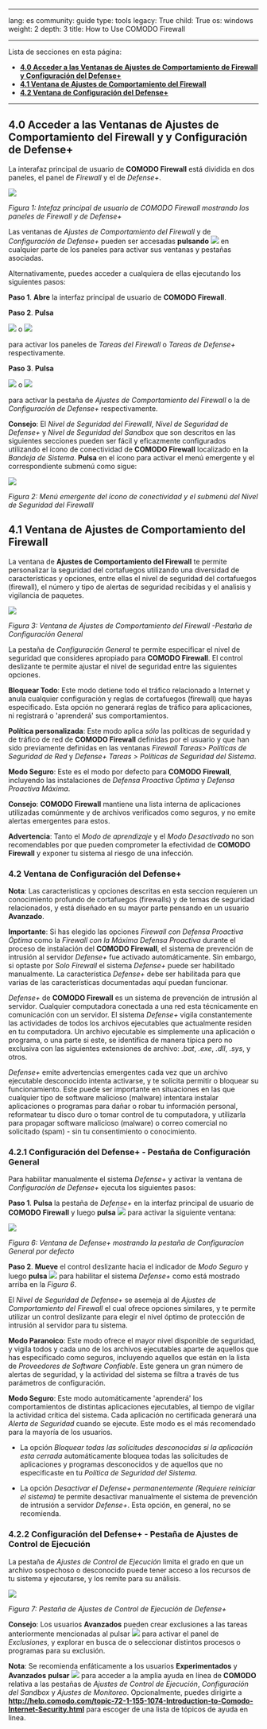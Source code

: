 

---

lang: es
community: guide
type: tools
legacy: True
child: True
os: windows
weight: 2
depth: 3
title: How to Use COMODO Firewall

---

Lista de secciones en esta página:

- [**4.0 Acceder a las Ventanas de Ajustes de Comportamiento de Firewall y Configuración del Defense+**](#4.0)
- [**4.1 Ventana de Ajustes de Comportamiento del Firewall**](#4.1)
- [**4.2 Ventana de Configuración del Defense+**](#4.2)

-------

<a name="4.0"></a>
## 4.0 Acceder a las Ventanas de Ajustes de Comportamiento del Firewall y y Configuración de Defense+ ##

La interafaz principal de usuario de **COMODO Firewall** está dividida en dos paneles, el panel de *Firewall* y el de *Defense+*.

![](/sbox/screen/comodo-es/80.png)

*Figura 1: Intefaz principal de usuario de COMODO Firewall mostrando los paneles de Firewall y de Defense+*

Las ventanas de  *Ajustes de Comportamiento del Firewall* y de *Configuración de Defense+* pueden ser accesadas **pulsando** ![](/sbox/screen/comodo-es/43.png) en cualquier parte de los paneles para activar sus ventanas y pestañas asociadas.

Alternativamente, puedes acceder a cualquiera de ellas ejecutando los siguientes pasos:

**Paso 1**. **Abre** la interfaz principal de usuario de **COMODO Firewall**.

**Paso 2**. **Pulsa** 

![](/sbox/screen/comodo-es/60.png) o ![](/sbox/screen/comodo-es/81.png)

para activar los paneles de  *Tareas del Firewall* o *Tareas de Defense+* respectivamente.

**Paso 3**. **Pulsa** 

![](/sbox/screen/comodo-es/82.png) o ![](/sbox/screen/comodo-es/83.png)

para activar la pestaña de *Ajustes de Comportamiento del Firewall* o la de *Configuración de Defense+* respectivamente.

**Consejo**: El *Nivel de Seguridad del Firewalll*, *Nivel de Seguridad de Defense+* y  *Nivel de Seguridad del Sandbox* que son descritos en las siguientes secciones pueden ser fácil y eficazmente configurados utilizando el ícono de conectividad de **COMODO Firewall** localizado en la *Bandeja de Sistema*. **Pulsa** en el ícono para activar el menú emergente y el correspondiente submenú como sigue:

![](/sbox/screen/comodo-es/84.png)

*Figura 2: Menú emergente del ícono de conectividad y el submenú del Nivel de Seguridad del Firewalll*

<a name="4.1"></a>
## 4.1 Ventana de Ajustes de Comportamiento del Firewall ##

La ventana de  **Ajustes de Comportamiento del Firewall** te permite personalizar la seguridad del cortafuegos utilizando una diversidad de características y opciones, entre ellas el nivel de seguridad del cortafuegos (firewall), el número y tipo de alertas de seguridad recibidas y el analisis y vigilancia de paquetes.

![](/sbox/screen/comodo-es/44.png)

*Figura 3: Ventana de  Ajustes de Comportamiento del Firewall -Pestaña de Configuración General*

La pestaña de *Configuración General* te permite especificar el nivel de seguridad que consideres apropiado para **COMODO Firewall**. El control deslizante te permite ajustar el nivel de seguridad entre las siguientes opciones.

**Bloquear Todo**: Este modo detiene todo el tráfico relacionado a Internet y anula cualquier configuración y reglas de cortafuegos (firewall) que hayas especificado. Esta opción no generará reglas de tráfico para aplicaciones, ni registrará o 'aprenderá' sus comportamientos.

**Política personalizada**: Este modo aplica *sólo* las políticas de seguridad y de tráfico de red de **COMODO Firewall** definidas por el usuario y que han sido previamente definidas en las ventanas *Firewall Tareas> Políticas de Seguridad de Red* y  *Defense+ Tareas > Políticas de Seguridad del Sistema*.

**Modo Seguro**: Este es el modo por defecto para **COMODO Firewall**, incluyendo las instalaciones de *Defensa Proactiva Óptima* y *Defensa Proactiva Máxima*.

**Consejo**: **COMODO Firewall** mantiene una lista interna de aplicaciones utilizadas comúnmente y de archivos verificados como seguros, y no emite alertas emergentes para estos.

**Advertencia**: Tanto el *Modo de aprendizaje* y el *Modo Desactivado*  no son recomendables por que pueden comprometer la efectividad de **COMODO Firewall** y exponer tu sistema al riesgo de una infección.

<a name="4.2"></a>
### 4.2 Ventana de Configuración del Defense+ ###

**Nota**: Las caracteristicas y opciones descritas en esta seccion requieren un conocimiento profundo de cortafuegos (firewalls) y de temas de seguridad relacionados, y está diseñado en su mayor parte pensando en un usuario **Avanzado**.

**Importante**: Si has elegido las opciones *Firewall con Defensa Proactiva Óptima* como la *Firewall con la Máxima Defensa Proactiva* durante el proceso de instalación del **COMODO Firewall**, el sistema de prevención de intrusión al servidor *Defense+* fue activado automáticamente. Sin embargo, si optaste por *Solo Firewall* el sistema *Defense+* puede ser habilitado manualmente. La característica *Defense+* debe ser habilitada para que varias de las características documentadas aquí puedan funcionar.

*Defense+* de **COMODO Firewall**  es un sistema de prevención de intrusión al servidor. Cualquier computadora conectada a una red esta técnicamente en comunicación con un servidor. El sistema *Defense+* vigila constantemente las actividades de todos los archivos ejecutables que actualmente residen en tu computadora. Un archivo ejecutable es simplemente una aplicación o programa, o una parte si este, se identifica de manera típica pero no exclusiva con las siguientes extensiones de archivo: *.bat*, *.exe*, *.dll*, *.sys*, y otros.

*Defense+* emite advertencias emergentes cada vez que un archivo ejecutable desconocido intenta activarse, y te solicita permitir o bloquear su funcionamiento. Este puede ser importante en situaciones en las que cualquier tipo de software malicioso (malware) intentara instalar aplicaciones o programas para dañar o robar tu información personal, reformatear tu disco duro o tomar control de tu computadora, y utilizarla para propagar software malicioso (malware) o correo comercial no solicitado (spam) - sin tu consentimiento o conocimiento.

### 4.2.1 Configuración del Defense+ - Pestaña de Configuración General ###

Para habilitar manualmente el sistema *Defense+* y activar la ventana de *Configuración de Defense+* ejecuta los siguientes pasos:

**Paso 1**. **Pulsa** la pestaña de *Defense+* en la interfaz principal de usuario de **COMODO Firewall** y luego **pulsa** ![](/sbox/screen/comodo-es/50.png) para activar la siguiente ventana:

![](/sbox/screen/comodo-es/51.png)

*Figura 6: Ventana de Defense+ mostrando la pestaña de Configuracion General por defecto*

**Paso 2**. **Mueve** el control deslizante hacia el indicador de *Modo Seguro* y luego **pulsa** ![](/sbox/screen/comodo-es/06.png) para habilitar el sistema *Defense+* como está mostrado arriba en la *Figura 6*.

El *Nivel de Seguridad de Defense+* se asemeja al de *Ajustes de Comportamiento del Firewall* el cual ofrece opciones similares, y te permite utilizar un control deslizante para elegir el nivel óptimo de protección de intrusión al servidor para tu sistema.

**Modo Paranoico**: Este modo ofrece el mayor nivel disponible de seguridad, y vigila todos y cada uno de los archivos ejecutables aparte de aquellos que has especificado como seguros, incluyendo aquellos que están en la lista de *Proveedores de Software Confiable*. Este genera un gran número de alertas de seguridad, y la actividad del sistema se filtra a través de tus parámetros de configuración.

**Modo Seguro**: Este modo automáticamente 'aprenderá' los comportamientos de distintas aplicaciones ejecutables, al tiempo de vigilar la actividad crítica del sistema. Cada aplicación no certificada generará una *Alerta de Seguridad* cuando se ejecute. Este modo es el más recomendado para la mayoría de los usuarios.

- La opción *Bloquear todas las solícitudes desconocidas si la aplicación esta cerrada* automáticamente bloquea todas las solicitudes de aplicaciones y programas desconocidos y de aquellos que no especificaste en tu *Política de Seguridad del Sistema*.

- La opción *Desactivar el Defense+ permanentemente (Requiere reiniciar el sistema)* te permite desactivar manualmente el sistema de prevención de intrusión a servidor *Defense+*. Esta opción, en general, no se recomienda.

### 4.2.2 Configuración del Defense+ - Pestaña de Ajustes de Control de Ejecución ###

La pestaña de *Ajustes de Control de Ejecución* limita el grado en que un archivo sospechoso o desconocido puede tener acceso a los recursos de tu sistema y ejecutarse, y los remite para su análisis.

![](/sbox/screen/comodo-es/54.png)

*Figura 7: Pestaña de Ajustes de Control de Ejecución de Defense+*

**Consejo**: Los usuarios **Avanzados** pueden crear exclusiones a las tareas anteriormente mencionadas al pulsar ![](/sbox/screen/comodo-es/55.png) para activar el panel de *Exclusiones*, y explorar en busca de o seleccionar distintos procesos o programas para su exclusión.

**Nota**: Se recomienda enfáticamente a los usuarios **Experimentados** y **Avanzados** **pulsar** ![](/sbox/screen/comodo-es/47.png) para acceder a la amplia ayuda en línea de **COMODO** relativa a las pestañas de *Ajustes de Control de Ejecución*, *Configuración del Sandbox* y *Ajustes de Monitoreo*. Opcionalmente, puedes dirigirte a **http://help.comodo.com/topic-72-1-155-1074-Introduction-to-Comodo-Internet-Security.html** para escoger de una lista de tópicos de ayuda en linea.

